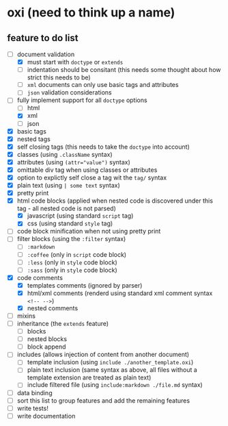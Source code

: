 # oxi (need to think up a name)

## feature to do list

  - [ ] document validation
    - [x] must start with ```doctype``` or ```extends```
    - [ ] indentation should be consitant (this needs some thought about how strict this needs to be)
    - [ ] ```xml``` documents can only use basic tags and attributes
    - [ ] ```json``` validation considerations
  - [ ] fully implement support for all ```doctype``` options
     - [ ] html
     - [x] xml
     - [ ] json
  - [x] basic tags
  - [x] nested tags
  - [x] self closing tags (this needs to take the ```doctype``` into account)
  - [x] classes (using ```.className``` syntax)
  - [x] attributes (using ```(attr="value")``` syntax)
  - [x] omittable div tag when using classes or attributes
  - [x] option to explictly self close a tag wit the ```tag/``` syntax
  - [x] plain text (using ```| some text``` syntax)
  - [x] pretty print
  - [x] html code blocks (applied when nested code is discovered under this tag - all nested code is not parsed)
     - [x] javascript (using standard ```script``` tag)
     - [x] css (using standard ```style``` tag)
  - [ ] code block minification when not using pretty print
  - [ ] filter blocks (using the ```:filter``` syntax)
     - [ ] ```:markdown```
     - [ ] ```:coffee``` (only in ```script``` code block)
     - [ ] ```:less``` (only in ```style``` code block)
     - [ ] ```:sass``` (only in ```style``` code block)
  - [x] code comments
     - [x] templates comments (ignored by parser)
     - [x] html/xml comments (renderd using standard xml comment syntax ```<!-- -->```)
     - [x] nested comments
  - [ ] mixins
  - [ ] inheritance (the ```extends``` feature)
     - [ ] blocks
     - [ ] nested blocks
     - [ ] block append
  - [ ] includes (allows injection of content from another document)
     - [ ] template inclusion (using ```include ./another_template.oxi```)
     - [ ] plain text inclusion (same syntax as above, all files without a template extension are treated as plain text)
     - [ ] include filtered file (using ```include:markdown ./file.md``` syntax)
  - [ ] data binding
  - [ ] sort this list to group features and add the remaining features
  - [ ] write tests!
  - [ ] write documentation
